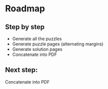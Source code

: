 # Roadmap

## Step by step
- Generate all the puzzles
- Generate puzzle pages (alternating margins)
- Generate solution pages
- Concatenate into PDF

## Next step: 
Concatenate into PDF